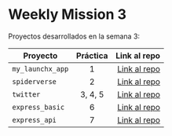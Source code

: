 # Weekly Mission 3
Proyectos desarrollados en la semana 3:

| Proyecto | Práctica | Link al repo |
| ------------- |:-------------:| -----:|
|`my_launchx_app`|1|[Link al repo](https://github.com/joslo2345/misionjs_practicas_semana3/tree/main/my_launchx_app)|
|`spiderverse`|2|[Link al repo](https://github.com/joslo2345/misionjs_practicas_semana3/tree/main/spiderverse)|
|`twitter`|3, 4, 5|[Link al repo](https://github.com/joslo2345/misionjs_practicas_semana3/tree/main/twitter)|
|`express_basic`|6|[Link al repo](https://github.com/joslo2345/misionjs_practicas_semana3/tree/main/express_basic)|
|`express_api`|7|[Link al repo](https://github.com/joslo2345/misionjs_practicas_semana3/tree/main/express_api)|